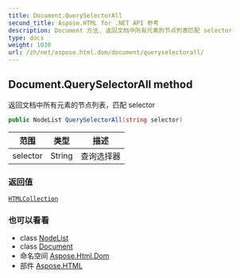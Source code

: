 ```yaml
---
title: Document.QuerySelectorAll
second_title: Aspose.HTML for .NET API 参考
description: Document 方法. 返回文档中所有元素的节点列表匹配 selector
type: docs
weight: 1030
url: /zh/net/aspose.html.dom/document/queryselectorall/
---
```

## Document.QuerySelectorAll method

返回文档中所有元素的节点列表，匹配 selector

```csharp
public NodeList QuerySelectorAll(string selector)
```

| 范围 | 类型 | 描述 |
| --- | --- | --- |
| selector | String | 查询选择器 |

### 返回值

[`HTMLCollection`](../../../aspose.html.collections/htmlcollection/)

### 也可以看看

* class [NodeList](../../../aspose.html.collections/nodelist/)
* class [Document](../)
* 命名空间 [Aspose.Html.Dom](../../document/)
* 部件 [Aspose.HTML](../../../)


